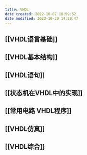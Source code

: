 ```yaml
---
title: VHDL
date created: 2022-10-07 18:59:52
date modified: 2022-10-30 14:58:47
---
```


## [[VHDL语言基础]]

## [[VHDL基本结构]]

## [[VHDL语句]]

## [[状态机在VHDL中的实现]]

## [[常用电路 VHDL程序]]

## [[VHDL仿真]]

## [[VHDL综合]]
